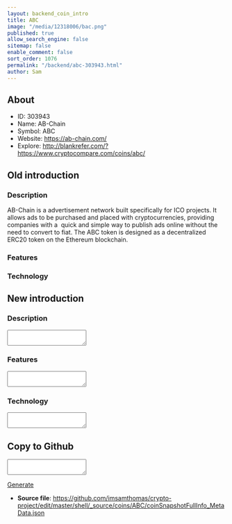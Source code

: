 ```yaml
---
layout: backend_coin_intro
title: ABC
image: "/media/12318006/bac.png"
published: true
allow_search_engine: false
sitemap: false
enable_comment: false
sort_order: 1076
permalink: "/backend/abc-303943.html"
author: Sam
---
```


## About

- ID: 303943
- Name: AB-Chain
- Symbol: ABC
- Website: https://ab-chain.com/
- Explore: http://blankrefer.com/?https://www.cryptocompare.com/coins/abc/


## Old introduction

### Description

<p>AB-Chain is a advertisement network built specifically for ICO projects. It allows ads to be purchased and placed with cryptocurrencies, providing companies with a <span> quick and simple way to publish ads online without the need to convert to fiat. The ABC token is designed as a decentralized ERC20 token on the Ethereum blockchain.</span></p>

### Features


### Technology




## New introduction


### Description
<textarea id="meta_description" name="description"></textarea>

### Features
<textarea id="meta_features" name="features"></textarea>

### Technology
<textarea id="meta_technology" name="technology"></textarea>


## Copy to Github

<textarea id="coinsnapshotfullinfo_metadata"></textarea>

<a href="#gen" onclick="generateMetaDatJson()">Generate</a>

- **Source file**: <a href="https://github.com/imsamthomas/crypto-project/edit/master/shell/_source/coins/ABC/coinSnapshotFullInfo_MetaData.json">https://github.com/imsamthomas/crypto-project/edit/master/shell/_source/coins/ABC/coinSnapshotFullInfo_MetaData.json</a>

